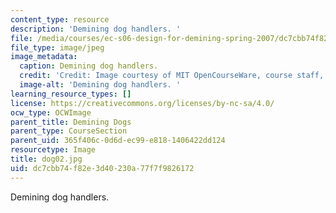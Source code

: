 ```yaml
---
content_type: resource
description: 'Demining dog handlers. '
file: /media/courses/ec-s06-design-for-demining-spring-2007/dc7cbb74f82e3d40230a77f7f9826172_dog02.jpg
file_type: image/jpeg
image_metadata:
  caption: Demining dog handlers.
  credit: 'Credit: Image courtesy of MIT OpenCourseWare, course staff, and students.'
  image-alt: 'Demining dog handlers. '
learning_resource_types: []
license: https://creativecommons.org/licenses/by-nc-sa/4.0/
ocw_type: OCWImage
parent_title: Demining Dogs
parent_type: CourseSection
parent_uid: 365f406c-0d6d-ec99-e818-1406422dd124
resourcetype: Image
title: dog02.jpg
uid: dc7cbb74-f82e-3d40-230a-77f7f9826172
---
```

Demining dog handlers. 